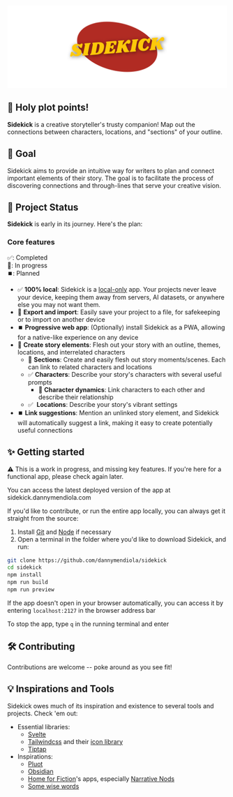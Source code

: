 ![img](static/logo-header.png)

## 🦸 Holy plot points!

**Sidekick** is a creative storyteller's trusty companion! Map out the connections between characters, locations, and "sections" of your outline.

## 🤔 Goal

Sidekick aims to provide an intuitive way for writers to plan and connect important elements of their story. The goal is to facilitate the process of discovering connections and through-lines that serve your creative vision.

## 🌱 Project Status

**Sidekick** is early in its journey. Here's the plan:

### **Core features**

✅: Completed<br>
🔨: In progress<br>
⏹️: Planned
<br>

- ✅ **100% local**: Sidekick is a [local-only](https://alexop.dev/posts/what-is-local-first-web-development/) app. Your projects never leave your device, keeping them away from servers, AI datasets, or anywhere else you may not want them. 
- 🔨️ **Export and import**: Easily save your project to a file, for safekeeping or to import on another device
- ⏹️ **Progressive web app**: (Optionally) install Sidekick as a PWA, allowing for a native-like experience on any device
- 🔨️ **Create story elements**: Flesh out your story with an outline, themes, locations, and interrelated characters
    - 🔨 **Sections**: Create and easily flesh out story moments/scenes. Each can link to related characters and locations
    <!-- - ⏹️ **Themes**: Lay out over-arching ideas that tie your story together, and easily view them from anywhere in the app -->
    - ✅ **Characters**: Describe your story's characters with several useful prompts
        - 🔨️ **Character dynamics**: Link characters to each other and describe their relationship
    - ✅ ️ **Locations**: Describe your story's vibrant settings
- ⏹️ **Link suggestions**: Mention an unlinked story element, and Sidekick will automatically suggest a link, making it easy to create potentially useful connections



## ✨ Getting started

⚠️ This is a work in progress, and missing key features. If you're here for a functional app, please check again later.

You can access the latest deployed version of the app at sidekick.dannymendiola.com

If you'd like to contribute, or run the entire app locally, you can always get it straight from the source:

1. Install [Git](https://git-scm.com/downloads) and [Node](https://nodejs.org/en) if necessary
2. Open a terminal in the folder where you'd like to download Sidekick, and run:

```bash
git clone https://github.com/dannymendiola/sidekick
cd sidekick
npm install
npm run build
npm run preview
```

If the app doesn't open in your browser automatically, you can access it by entering `localhost:2127` in the browser address bar

To stop the app, type `q` in the running terminal and enter

## 🛠️ Contributing

Contributions are welcome -- poke around as you see fit!

## 💡 Inspirations and Tools

Sidekick owes much of its inspiration and existence to several tools and projects. Check 'em out:

- Essential libraries:
    - [Svelte](https://svelte.dev/)
    - [Tailwindcss](https://tailwindcss.com/) and their [icon library](https://heroicons.com/)
    - [Tiptap](https://tiptap.dev/)
- Inspirations:
    - [Pluot](https://pluot.app/)
    - [Obsidian](https://obsidian.md/)
    - [Home for Fiction](https://homeforfiction.com)'s apps, especially [Narrative Nods](https://homeforfiction.com/apps/#nnods)
    - [Some wise words](https://youtu.be/85LUuF6ZXaU)